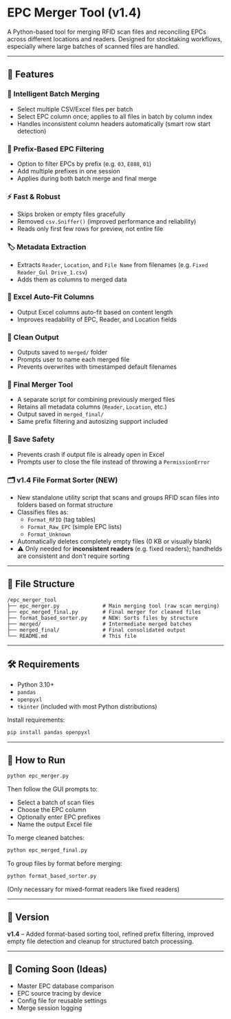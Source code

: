 # EPC Merger Tool (v1.4)

A Python-based tool for merging RFID scan files and reconciling EPCs across different locations and readers. Designed for stocktaking workflows, especially where large batches of scanned files are handled.

---

## 🔧 Features

### 🧠 Intelligent Batch Merging
- Select multiple CSV/Excel files per batch
- Select EPC column once; applies to all files in batch by column index
- Handles inconsistent column headers automatically (smart row start detection)

### 🎯 Prefix-Based EPC Filtering
- Option to filter EPCs by prefix (e.g. `03`, `E888`, `01`)
- Add multiple prefixes in one session
- Applies during both batch merge and final merge

### ⚡ Fast & Robust
- Skips broken or empty files gracefully
- Removed `csv.Sniffer()` (improved performance and reliability)
- Reads only first few rows for preview, not entire file

### 🏷️ Metadata Extraction
- Extracts `Reader`, `Location`, and `File Name` from filenames (e.g. `Fixed Reader_Gul Drive_1.csv`)
- Adds them as columns to merged data

### 📏 Excel Auto-Fit Columns
- Output Excel columns auto-fit based on content length
- Improves readability of EPC, Reader, and Location fields

### 💾 Clean Output
- Outputs saved to `merged/` folder
- Prompts user to name each merged file
- Prevents overwrites with timestamped default filenames

### 🔁 Final Merger Tool
- A separate script for combining previously merged files
- Retains all metadata columns (`Reader`, `Location`, etc.)
- Output saved in `merged_final/`
- Same prefix filtering and autosizing support included

### 🧯 Save Safety
- Prevents crash if output file is already open in Excel
- Prompts user to close the file instead of throwing a `PermissionError`

### 🗂️ v1.4 File Format Sorter (NEW)
- New standalone utility script that scans and groups RFID scan files into folders based on format structure
- Classifies files as:
  - `Format_RFID` (tag tables)
  - `Format_Raw_EPC` (simple EPC lists)
  - `Format_Unknown`
- Automatically deletes completely empty files (0 KB or visually blank)
- ⚠️ Only needed for **inconsistent readers** (e.g. fixed readers); handhelds are consistent and don't require sorting

---

## 📁 File Structure
```
/epc_merger_tool
├── epc_merger.py              # Main merging tool (raw scan merging)
├── epc_merged_final.py        # Final merger for cleaned files
├── format_based_sorter.py     # NEW: Sorts files by structure
├── merged/                    # Intermediate merged batches
├── merged_final/              # Final consolidated output
└── README.md                  # This file
```

---

## 🛠 Requirements
- Python 3.10+
- `pandas`
- `openpyxl`
- `tkinter` (included with most Python distributions)

Install requirements:
```bash
pip install pandas openpyxl
```

---

## 🚀 How to Run
```bash
python epc_merger.py
```
Then follow the GUI prompts to:
- Select a batch of scan files
- Choose the EPC column
- Optionally enter EPC prefixes
- Name the output Excel file

To merge cleaned batches:
```bash
python epc_merged_final.py
```

To group files by format before merging:
```bash
python format_based_sorter.py
```
(Only necessary for mixed-format readers like fixed readers)

---

## 📌 Version
**v1.4** – Added format-based sorting tool, refined prefix filtering, improved empty file detection and cleanup for structured batch processing.

---

## 🧪 Coming Soon (Ideas)
- Master EPC database comparison
- EPC source tracing by device
- Config file for reusable settings
- Merge session logging
